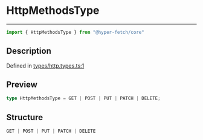 

# HttpMethodsType

<div class="api-docs__separator">

---

</div><div class="api-docs__import">

```ts
import { HttpMethodsType } from "@hyper-fetch/core"
```

</div><div class="api-docs__section">

## Description

</div><div class="api-docs__description"><span class="api-docs__do-not-parse">



</span></div><p class="api-docs__definition">

Defined in [types/http.types.ts:1](https://github.com/BetterTyped/hyper-fetch/blob/3fe127e9/packages/core/src/types/http.types.ts#L1)

</p><div class="api-docs__section">

## Preview

</div><div class="api-docs__preview type single">

```ts
type HttpMethodsType = GET | POST | PUT | PATCH | DELETE;
```

</div><div class="api-docs__section">

## Structure

</div><div class="api-docs__returns">

```ts
GET | POST | PUT | PATCH | DELETE
```

</div>